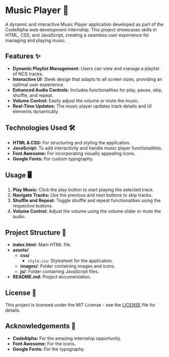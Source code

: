 # Music Player 🎵

A dynamic and interactive Music Player application developed as part of the CodeAlpha web development internship. This project showcases skills in HTML, CSS, and JavaScript, creating a seamless user experience for managing and playing music.

## Features ✨

- **Dynamic Playlist Management:** Users can view and manage a playlist of NCS tracks.
- **Interactive UI:** Sleek design that adapts to all screen sizes, providing an optimal user experience.
- **Enhanced Audio Controls:** Includes functionalities for play, pause, skip, shuffle, and repeat.
- **Volume Control:** Easily adjust the volume or mute the music.
- **Real-Time Updates:** The music player updates track details and UI elements dynamically.

## Technologies Used 🛠️

- **HTML & CSS:** For structuring and styling the application.
- **JavaScript:** To add interactivity and handle music player functionalities.
- **Font Awesome:** For incorporating visually appealing icons.
- **Google Fonts:** For custom typography.

## Usage 🖥️

1. **Play Music:** Click the play button to start playing the selected track.
2. **Navigate Tracks:** Use the previous and next buttons to skip tracks.
3. **Shuffle and Repeat:** Toggle shuffle and repeat functionalities using the respective buttons.
4. **Volume Control:** Adjust the volume using the volume slider or mute the audio.

## Project Structure 📁

- **index.html:** Main HTML file.
- **assets/**
  - **css/**
    - `style.css`: Stylesheet for the application.
  - **images/**: Folder containing images and icons.
  - **js/**: Folder containing JavaScript files.
- **README.md:** Project documentation.



## License 📄

This project is licensed under the MIT License - see the [LICENSE](LICENSE) file for details.

## Acknowledgements 🙏

- **CodeAlpha:** For the amazing internship opportunity.
- **Font Awesome:** For the icons.
- **Google Fonts:** For the typography.
